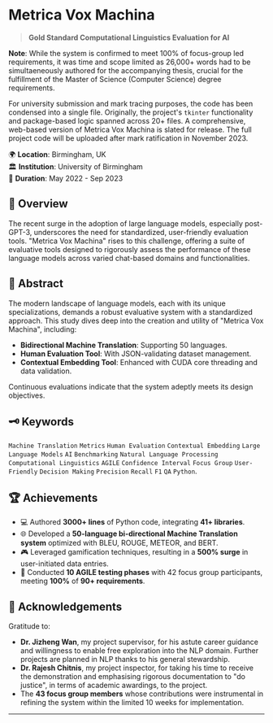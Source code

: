 # Metrica Vox Machina
> **Gold Standard Computational Linguistics Evaluation for AI**

**Note**: While the system is confirmed to meet 100% of focus-group led requirements, it was time and scope limited as 26,000+ words had to be simultaeneously authored for the accompanying thesis, crucial for the fulfillment of the Master of Science (Computer Science) degree requirements.

For university submission and mark tracing purposes, the code has been condensed into a single file. Originally, the project's `tkinter` functionality and package-based logic spanned across 20+ files. A comprehensive, web-based version of Metrica Vox Machina is slated for release. The full project code will be uploaded after mark ratification in November 2023.

🌍 **Location**: Birmingham, UK  
🏛 **Institution**: University of Birmingham  
📅 **Duration**: May 2022 - Sep 2023

## 📌 Overview
The recent surge in the adoption of large language models, especially post-GPT-3, underscores the need for standardized, user-friendly evaluation tools. "Metrica Vox Machina" rises to this challenge, offering a suite of evaluative tools designed to rigorously assess the performance of these language models across varied chat-based domains and functionalities.

## 📃 Abstract
The modern landscape of language models, each with its unique specializations, demands a robust evaluative system with a standardized approach. This study dives deep into the creation and utility of "Metrica Vox Machina", including:
- **Bidirectional Machine Translation**: Supporting 50 languages.
- **Human Evaluation Tool**: With JSON-validating dataset management.
- **Contextual Embedding Tool**: Enhanced with CUDA core threading and data validation.

Continuous evaluations indicate that the system adeptly meets its design objectives.

## 🗝 Keywords
`Machine Translation` `Metrics` `Human Evaluation` `Contextual Embedding` `Large Language Models` `AI` `Benchmarking` `Natural Language Processing` `Computational Linguistics` `AGILE` `Confidence Interval` `Focus Group` `User-Friendly` `Decision Making` `Precision` `Recall` `F1` `QA` `Python`.

## 🏆 Achievements
- 💻 Authored **3000+ lines** of Python code, integrating **41+ libraries**.
- 🌐 Developed a **50-language bi-directional Machine Translation system** optimized with BLEU, ROUGE, METEOR, and BERT.
- 🎮 Leveraged gamification techniques, resulting in a **500% surge** in user-initiated data entries.
- 🔄 Conducted **10 AGILE testing phases** with 42 focus group participants, meeting **100%** of **90+ requirements**.

## 🙏 Acknowledgements
Gratitude to:
- **Dr. Jizheng Wan**, my project supervisor, for his astute career guidance and willingness to enable free exploration into the NLP domain. Further projects are planned in NLP thanks to his general stewardship.
- **Dr. Rajesh Chitnis**, my project inspector, for taking his time to receive the demonstration and emphasising rigorous documentation to "do justice", in terms of academic awardings, to the project.
- The **43 focus group members** whose contributions were instrumental in refining the system within the limited 10 weeks for implementation.

---

